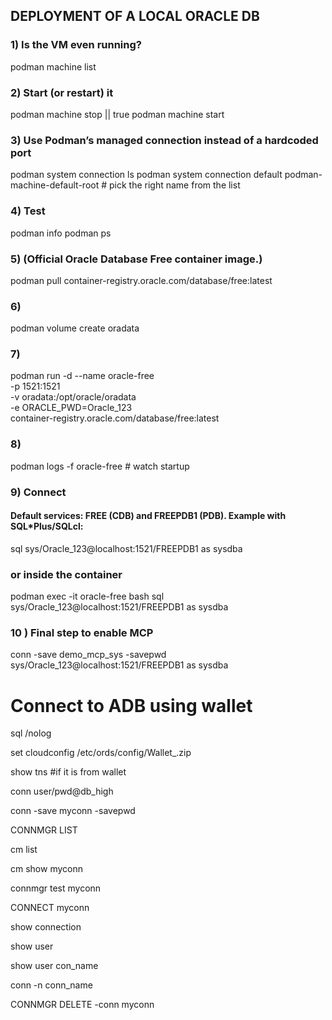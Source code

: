 ## DEPLOYMENT OF A LOCAL ORACLE DB

### 1) Is the VM even running?
podman machine list

### 2) Start (or restart) it
podman machine stop || true
podman machine start

### 3) Use Podman’s managed connection instead of a hardcoded port
podman system connection ls
podman system connection default  podman-machine-default-root  # pick the right name from the list

### 4) Test
podman info
podman ps

### 5) (Official Oracle Database Free container image.) 
podman pull container-registry.oracle.com/database/free:latest

### 6)
podman volume create oradata

### 7) 
podman run -d --name oracle-free \
  -p 1521:1521 \
  -v oradata:/opt/oracle/oradata \
  -e ORACLE_PWD=Oracle_123 \
  container-registry.oracle.com/database/free:latest

### 8) 
podman logs -f oracle-free   # watch startup

### 9) Connect
#### Default services: FREE (CDB) and FREEPDB1 (PDB). Example with SQL*Plus/SQLcl:

sql sys/Oracle_123@localhost:1521/FREEPDB1 as sysdba

### or inside the container
podman exec -it oracle-free bash
sql sys/Oracle_123@localhost:1521/FREEPDB1 as sysdba

### 10 ) Final step to enable MCP 
conn -save demo_mcp_sys -savepwd sys/Oracle_123@localhost:1521/FREEPDB1 as sysdba


# Connect to ADB using wallet
> 
  sql /nolog

  set cloudconfig /etc/ords/config/Wallet_<dbname>.zip 

  show tns #if it is from wallet

  conn user/pwd@db_high

  conn -save myconn -savepwd

  CONNMGR LIST

  cm list

  cm show myconn

  connmgr test myconn

  CONNECT myconn

  show connection

  show user

  show user con_name

  conn -n conn_name
  
  CONNMGR DELETE -conn myconn
